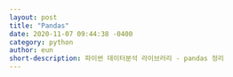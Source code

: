 ```yaml
---
layout: post
title: "Pandas"
date: 2020-11-07 09:44:38 -0400
category: python
author: eun
short-description: 파이썬 데이터분석 라이브러리 - pandas 정리
---
```


